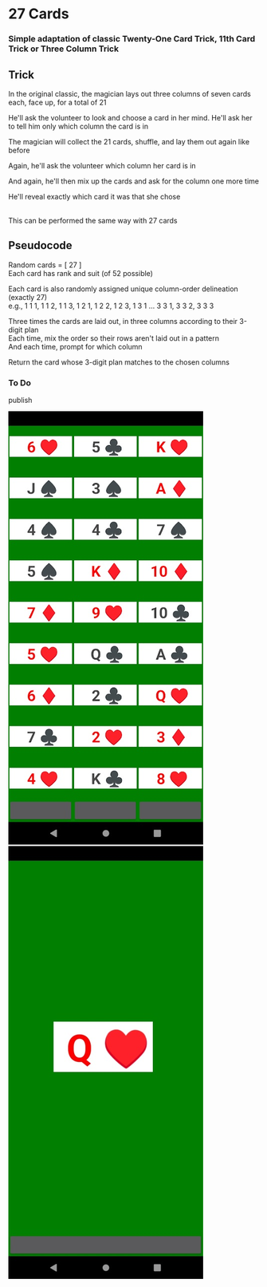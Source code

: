 # 27 Cards
### Simple adaptation of classic Twenty-One Card Trick, 11th Card Trick or Three Column Trick

## Trick

In the original classic, the magician lays out three columns of seven cards each, face up, for a total of 21

He'll ask the volunteer to look and choose a card in her mind. He'll ask her to tell him only which column the card is in

The magician will collect the 21 cards, shuffle, and lay them out again like before

Again, he'll ask the volunteer which column her card is in

And again, he'll then mix up the cards and ask for the column one more time

He'll reveal exactly which card it was that she chose

&nbsp;  
This can be performed the same way with 27 cards


## Pseudocode

Random cards = [ 27 ]  
Each card has rank and suit (of 52 possible)

Each card is also randomly assigned unique column-order delineation (exactly 27)  
e.g., 1 1 1, 1 1 2, 1 1 3, 1 2 1, 1 2 2, 1 2 3, 1 3 1 ... 3 3 1, 3 3 2, 3 3 3

Three times the cards are laid out, in three columns according to their 3-digit plan  
Each time, mix the order so their rows aren't laid out in a pattern  
And each time, prompt for which column

Return the card whose 3-digit plan matches to the chosen columns

### To Do

publish

![](misc/27Cards_a.jpg)
![](misc/27Cards_b.jpg)
